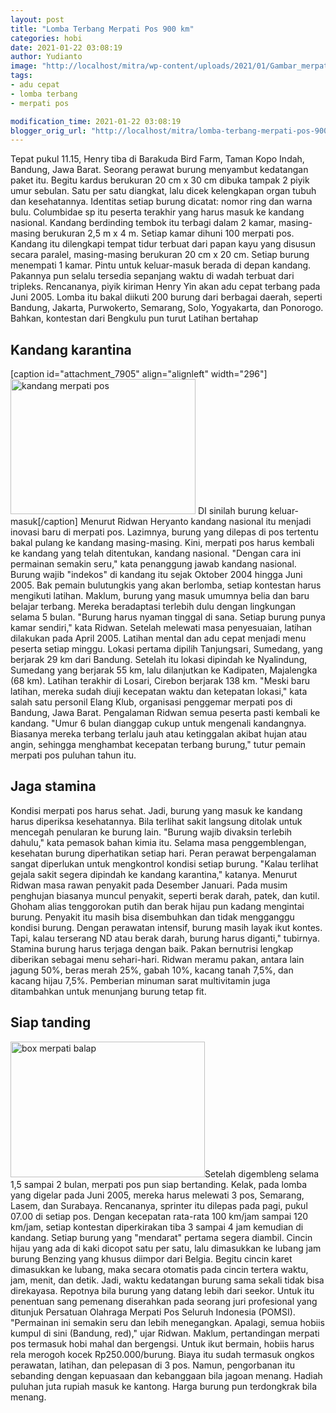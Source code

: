 ```yaml
---
layout: post
title: "Lomba Terbang Merpati Pos 900 km"
categories: hobi
date: 2021-01-22 03:08:19
author: Yudianto
image: "http://localhost/mitra/wp-content/uploads/2021/01/Gambar_merpati_1024x576.jpg"
tags:
- adu cepat
- lomba terbang
- merpati pos

modification_time: 2021-01-22 03:08:19
blogger_orig_url: "http://localhost/mitra/lomba-terbang-merpati-pos-900-km.html"
---
```


Tepat pukul 11.15, Henry tiba di Barakuda Bird Farm, Taman Kopo Indah, Bandung, Jawa Barat. Seorang perawat burung menyambut kedatangan paket itu. Begitu kardus berukuran 20 cm x 30 cm dibuka tampak 2 piyik umur sebulan. Satu per satu diangkat, lalu dicek kelengkapan organ tubuh dan kesehatannya. Identitas setiap burung dicatat: nomor ring dan warna bulu. Columbidae sp itu peserta terakhir yang harus masuk ke kandang nasional.
Kandang berdinding tembok itu terbagi dalam 2 kamar, masing-masing berukuran 2,5 m x 4 m. Setiap kamar dihuni 100 merpati pos. Kandang itu dilengkapi tempat tidur terbuat dari papan kayu yang disusun secara paralel, masing-masing berukuran 20 cm x 20 cm. Setiap burung menempati 1 kamar. Pintu untuk keluar-masuk berada di depan kandang. Pakannya pun selalu tersedia sepanjang waktu di wadah terbuat dari tripleks.
Rencananya, piyik kiriman Henry Yin akan adu cepat terbang pada Juni 2005. Lomba itu bakal diikuti 200 burung dari berbagai daerah, seperti Bandung, Jakarta, Purwokerto, Semarang, Solo, Yogyakarta, dan Ponorogo. Bahkan, kontestan dari Bengkulu pun turut Latihan bertahap
<h2 id="karantina">Kandang karantina</h2>
[caption id="attachment_7905" align="alignleft" width="296"]<a href="http://127.0.0.1/mitra/wp-content/uploads/2021/01/Gambar_merpati_1024x749.jpg"><img class="wp-image-7905" src="http://127.0.0.1/mitra/wp-content/uploads/2021/01/Gambar_merpati_1024x749.jpg" alt="kandang merpati pos" width="296" height="216" /></a> DI sinilah burung keluar-masuk[/caption]
Menurut Ridwan Heryanto kandang nasional itu menjadi inovasi baru di merpati pos. Lazimnya, burung yang dilepas di pos tertentu bakal pulang ke kandang masing-masing. Kini, merpati pos harus kembali ke kandang yang telah ditentukan, kandang nasional. "Dengan cara ini permainan semakin seru," kata penanggung jawab kandang nasional.
Burung wajib "indekos" di kandang itu sejak Oktober 2004 hingga Juni 2005. Bak pemain bulutungkis yang akan berlomba, setiap kontestan harus mengikuti latihan. Maklum, burung yang masuk umumnya belia dan baru belajar terbang. Mereka beradaptasi terlebih dulu dengan lingkungan selama 5 bulan. "Burung harus nyaman tinggal di sana. Setiap burung punya kamar sendiri," kata Ridwan.
Setelah melewati masa penyesuaian, latihan dilakukan pada April 2005. Latihan mental dan adu cepat menjadi menu peserta setiap minggu. Lokasi pertama dipilih Tanjungsari, Sumedang, yang berjarak 29 km dari Bandung.
Setelah itu lokasi dipindah ke Nyalindung, Sumedang yang berjarak 55 km, lalu dilanjutkan ke Kadipaten, Majalengka (68 km). Latihan terakhir di Losari, Cirebon berjarak 138 km. "Meski baru latihan, mereka sudah diuji kecepatan waktu dan ketepatan lokasi," kata salah satu personil Elang Klub, organisasi penggemar merpati pos di Bandung, Jawa Barat.
Pengalaman Ridwan semua peserta pasti kembali ke kandang. "Umur 6 bulan dianggap cukup untuk mengenali kandangnya. Biasanya mereka terbang terlalu jauh atau ketinggalan akibat hujan atau angin, sehingga menghambat kecepatan terbang burung," tutur pemain merpati pos puluhan tahun itu.
<h2 id="stamina">Jaga stamina</h2>
Kondisi merpati pos harus sehat. Jadi, burung yang masuk ke kandang harus diperiksa kesehatannya. Bila terlihat sakit langsung ditolak untuk mencegah penularan ke burung lain. "Burung wajib divaksin terlebih dahulu," kata pemasok bahan kimia itu.
Selama masa penggemblengan, kesehatan burung diperhatikan setiap hari. Peran perawat berpengalaman sangat diperlukan untuk mengkontrol kondisi setiap burung. "Kalau terlihat gejala sakit segera dipindah ke kandang karantina," katanya.
Menurut Ridwan masa rawan penyakit pada Desember Januari. Pada musim penghujan biasanya muncul penyakit, seperti berak darah, patek, dan kutil. Ghoham alias tenggorokan putih dan berak hijau pun kadang mengintai burung. Penyakit itu masih bisa disembuhkan dan tidak mengganggu kondisi burung. Dengan perawatan intensif, burung masih layak ikut kontes. Tapi, kalau terserang ND atau berak darah, burung harus diganti," tubirnya.
Stamina burung harus terjaga dengan baik. Pakan bernutrisi lengkap diberikan sebagai menu sehari-hari. Ridwan meramu pakan, antara lain jagung 50%, beras merah 25%, gabah 10%, kacang tanah 7,5%, dan kacang hijau 7,5%. Pemberian minuman sarat multivitamin juga ditambahkan untuk menunjang burung tetap fit.
<h2 id="tanding">Siap tanding</h2>
<a href="http://127.0.0.1/mitra/wp-content/uploads/2021/01/Gambar_merpati1_1024x576.jpg"><img class="alignleft wp-image-7906" src="http://127.0.0.1/mitra/wp-content/uploads/2021/01/Gambar_merpati1_1024x576.jpg" alt="box merpati balap" width="311" height="217" /></a>Setelah digembleng selama 1,5 sampai 2 bulan, merpati pos pun siap bertanding. Kelak, pada lomba yang digelar pada Juni 2005, mereka harus melewati 3 pos, Semarang, Lasem, dan Surabaya. Rencananya, sprinter itu dilepas pada pagi, pukul 07.00 di setiap pos. Dengan kecepatan rata-rata 100 km/jam sampai 120 km/jam, setiap kontestan diperkirakan tiba 3 sampai 4 jam kemudian di kandang.
Setiap burung yang "mendarat" pertama segera diambil. Cincin hijau yang ada di kaki dicopot satu per satu, lalu dimasukkan ke lubang jam burung Benzing yang khusus diimpor dari Belgia. Begitu cincin karet dimasukkan ke lubang, maka secara otomatis pada cincin tertera waktu, jam, menit, dan detik. Jadi, waktu kedatangan burung sama sekali tidak bisa direkayasa.
Repotnya bila burung yang datang lebih dari seekor. Untuk itu penentuan sang pemenang diserahkan pada seorang juri profesional yang ditunjuk Persatuan Olahraga Merpati Pos Seluruh Indonesia (POMSI). "Permainan ini semakin seru dan lebih menegangkan. Apalagi, semua hobiis kumpul di sini (Bandung, red)," ujar Ridwan.
Maklum, pertandingan merpati pos termasuk hobi mahal dan bergengsi. Untuk ikut bermain, hobiis harus rela merogoh kocek Rp250.000/burung. Biaya itu sudah termasuk ongkos perawatan, latihan, dan pelepasan di 3 pos. Namun, pengorbanan itu sebanding dengan kepuasaan dan kebanggaan bila jagoan menang. Hadiah puluhan juta rupiah masuk ke kantong. Harga burung pun terdongkrak bila menang.
